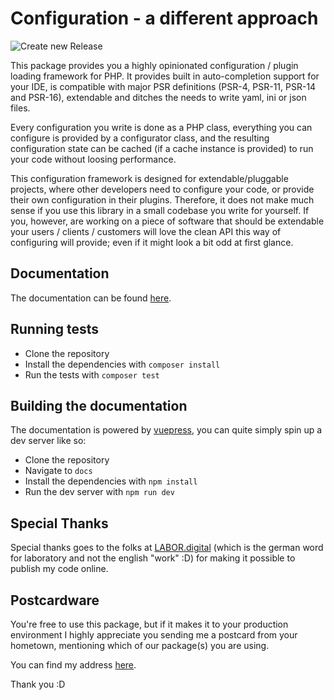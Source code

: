 # Configuration - a different approach

![Create new Release](https://github.com/Neunerlei/configuration/workflows/Create%20new%20Release/badge.svg?event=push)


This package provides you a highly opinionated configuration / plugin loading framework for PHP. It provides
built in auto-completion support for your IDE, is compatible with major PSR definitions (PSR-4, PSR-11, PSR-14 and PSR-16),
extendable and ditches the needs to write yaml, ini or json files.

Every configuration you write is done as a PHP class, everything you can configure is provided by a configurator class,
and the resulting configuration state can be cached (if a cache instance is provided) to run your code without loosing performance.

This configuration framework is designed for extendable/pluggable projects, where other developers need to configure your code,
or provide their own configuration in their plugins. Therefore, it does not make much sense if you use this library in a small
codebase you write for yourself. If you, however, are working on a piece of software that should be extendable your
users / clients / customers will love the clean API this way of configuring will provide; even if it might look a bit odd at first glance.

## Documentation
The documentation can be found [here](https://configuration.neunerlei.eu/).

## Running tests

- Clone the repository
- Install the dependencies with ```composer install```
- Run the tests with ```composer test```

## Building the documentation
The documentation is powered by [vuepress](https://vuepress.vuejs.org/), you can quite simply spin up a dev server like so:

- Clone the repository
- Navigate to ```docs```
- Install the dependencies with ```npm install```
- Run the dev server with ```npm run dev```

## Special Thanks
Special thanks goes to the folks at [LABOR.digital](https://labor.digital/) (which is the german word for laboratory and not the english "work" :D) for making it possible to publish my code online.

## Postcardware
You're free to use this package, but if it makes it to your production environment I highly appreciate you sending me a postcard from your hometown, mentioning which of our package(s) you are using.

You can find my address [here](https://www.neunerlei.eu/).

Thank you :D
